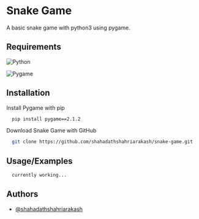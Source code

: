 # Snake Game

A basic snake game with python3 using pygame.


## Requirements

![Python](https://img.shields.io/badge/Python%203.10.2-TESTED-brightgreen)

![Pygame](https://img.shields.io/badge/Pygame%202.1.2-TESTED-brightgreen)


## Installation

Install Pygame with pip

```bash
  pip install pygame==2.1.2
```

Download Snake Game with GitHub

```bash
  git clone https://github.com/shahadathshahriarakash/snake-game.git
```


## Usage/Examples

```python
  currently working...
```


## Authors

- [@shahadathshahriarakash](https://github.com/shahadathshahriarakash)

